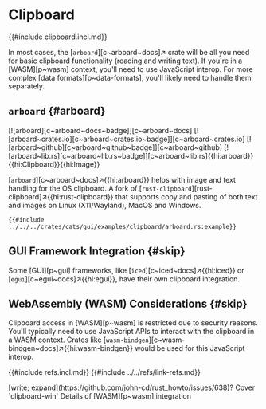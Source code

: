 # Clipboard

{{#include clipboard.incl.md}}

In most cases, the [`arboard`][c~arboard~docs]↗ crate will be all you need for basic clipboard functionality (reading and writing text). If you're in a [WASM][p~wasm] context, you'll need to use JavaScript interop. For more complex [data formats][p~data-formats], you'll likely need to handle them separately.

## `arboard` {#arboard}

[![arboard][c~arboard~docs~badge]][c~arboard~docs] [![arboard~crates.io][c~arboard~crates.io~badge]][c~arboard~crates.io] [![arboard~github][c~arboard~github~badge]][c~arboard~github] [![arboard~lib.rs][c~arboard~lib.rs~badge]][c~arboard~lib.rs]{{hi:arboard}}{{hi:Clipboard}}{{hi:Image}}

[`arboard`][c~arboard~docs]↗{{hi:arboard}} helps with image and text handling for the OS clipboard. A fork of [`rust-clipboard`][rust-clipboard]↗{{hi:rust-clipboard}} that supports copy and pasting of both text and images on Linux (X11/Wayland), MacOS and Windows.

```rust,editable
{{#include ../../../crates/cats/gui/examples/clipboard/arboard.rs:example}}
```

## GUI Framework Integration {#skip}

Some [GUI][p~gui] frameworks, like [`iced`][c~iced~docs]↗{{hi:iced}} or [`egui`][c~egui~docs]↗{{hi:egui}}, have their own clipboard integration.

## WebAssembly (WASM) Considerations {#skip}

Clipboard access in [WASM][p~wasm] is restricted due to security reasons. You'll typically need to use JavaScript APIs to interact with the clipboard in a WASM context. Crates like [`wasm-bindgen`][c~wasm-bindgen~docs]↗{{hi:wasm-bindgen}} would be used for this JavaScript interop.

{{#include refs.incl.md}}
{{#include ../../refs/link-refs.md}}

<div class="hidden">
[write; expand](https://github.com/john-cd/rust_howto/issues/638)?
Cover `clipboard-win`
Details of [WASM][p~wasm] integration
</div>

